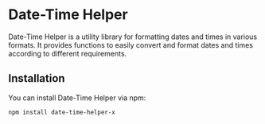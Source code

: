 # Date-Time Helper

Date-Time Helper is a utility library for formatting dates and times in various formats. It provides functions to easily convert and format dates and times according to different requirements.

## Installation

You can install Date-Time Helper via npm:

```bash
npm install date-time-helper-x
